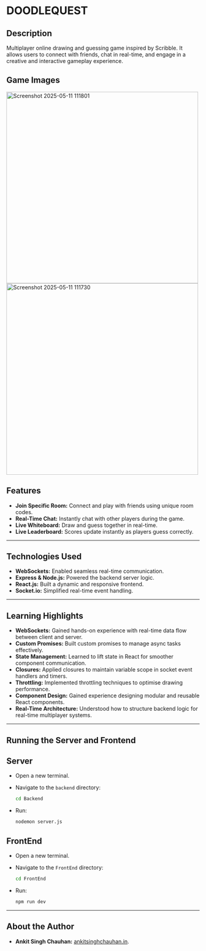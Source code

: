 # DOODLEQUEST 

## Description
Multiplayer online drawing and guessing game inspired by Scribble. It allows users to connect with friends, chat in real-time, and engage in a creative and interactive gameplay experience.

## Game Images
<img width="500" alt="Screenshot 2025-05-11 111801" src="https://github.com/user-attachments/assets/7e213ae6-f806-4b95-8364-5ad81c0cadb1" />
<img width="500" alt="Screenshot 2025-05-11 111730" src="https://github.com/user-attachments/assets/63cdf4ae-3a55-478f-a44e-b50ffe7a5499" />

## Features

- **Join Specific Room:** Connect and play with friends using unique room codes.  
- **Real-Time Chat:** Instantly chat with other players during the game.  
- **Live Whiteboard:** Draw and guess together in real-time.  
- **Live Leaderboard:** Scores update instantly as players guess correctly.

---

## Technologies Used

- **WebSockets:** Enabled seamless real-time communication.  
- **Express & Node.js:** Powered the backend server logic.  
- **React.js:** Built a dynamic and responsive frontend.  
- **Socket.io:** Simplified real-time event handling.

---

## Learning Highlights

- **WebSockets:** Gained hands-on experience with real-time data flow between client and server.
- **Custom Promises:** Built custom promises to manage async tasks effectively.
- **State Management:** Learned to lift state in React for smoother component communication.
- **Closures:** Applied closures to maintain variable scope in socket event handlers and timers.
- **Throttling:** Implemented throttling techniques to optimise drawing performance.
- **Component Design:** Gained experience designing modular and reusable React components.
- **Real-Time Architecture:** Understood how to structure backend logic for real-time multiplayer systems.


---
## Running the Server and Frontend

## Server
- Open a new terminal.

- Navigate to the `backend` directory:
   ```bash
   cd Backend

- Run:
   ```bash
   nodemon server.js

## FrontEnd
- Open a new terminal.

- Navigate to the `FrontEnd` directory:
   ```bash
   cd FrontEnd

- Run:
   ```bash
   npm run dev

---

## About the Author
- **Ankit Singh Chauhan:** [ankitsinghchauhan.in](https://ankitsinghchauhan.in).
